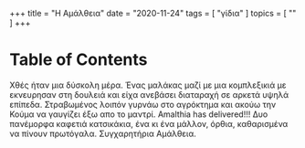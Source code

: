 +++
title = "Η Αμάλθεια"
date = "2020-11-24"
tags = [ "γίδια" ]
topics = [ "" ]
+++


# Table of Contents



Χθές ήταν μια δύσκολη μέρα. Ένας μαλάκας μαζί με μια κομπλεξικιά με εκνευρησαν στη δουλειά και είχα ανεβάσει διαταραχή σε αρκετά υψηλά επίπεδα. Στραβωμένος λοιπόν γυρνάω στο αγρόκτημα και ακούω την Κούμα να γαυγίζει έξω απο το μαντρί. Amalthia has delivered!!! Δυο πανέμορφα καφετιά κατσικάκια, ένα κι ένα μάλλον, όρθια, καθαρισμένα να πίνουν πρωτόγαλα. Συγχαρητήρια Αμάλθεια.
